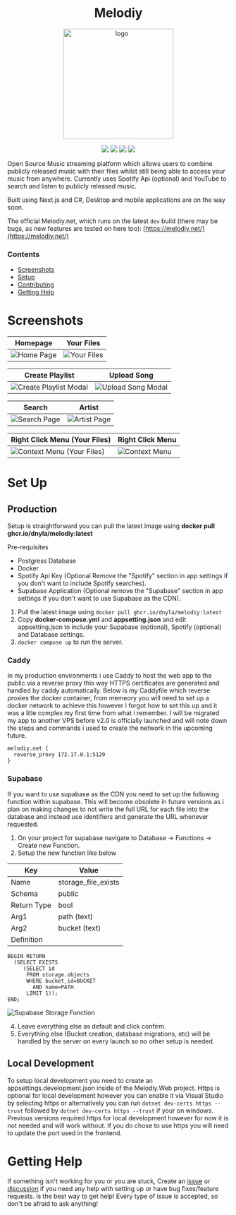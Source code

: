 <h1 align="center">Melodiy</h1>
<p align="center"><img src="./screenshots/logo.png" alt="logo" width="250" /></p>

<p align="center">
  <a href="https://github.com/DNYLA/Melodiy/pkgs/container/melodiy-server"><img src="https://img.shields.io/github/v/release/DNYLA/Melodiy?label=version&style=for-the-badge" /></a>
  <a href="https://melodiy.net"><img src="https://img.shields.io/website?label=DEMO&style=for-the-badge&url=https%3A%2F%2Fmelodiy.net" /></a>
  <a href="https://github.com/DNYLA/Melodiy/issues"><img src="https://img.shields.io/github/issues-raw/DNYLA/Melodiy?label=ISSUES&style=for-the-badge" /></a>
  <a href="/LICENSE"><img src="https://img.shields.io/github/license/DNYLA/Melodiy?style=for-the-badge" /></a>
</p>

Open Source Music streaming platform which allows users to combine publicly released music with their files whilst still being able to access your music from anywhere. Currently uses Spotify Api (optional) and YouTube to search and listen to publicly released music.

Built using Next.js and C#, Desktop and mobile applications are on the way soon.

The official Melodiy.net, which runs on the latest `dev` build (there may be bugs, as new features are tested on here too): [https://melodiy.net/](https://melodiy.net/)

### Contents

- [Screenshots](#screenshots)
- [Setup](#set-up)
- [Contributing](CONTRIBUTING.md)
- [Getting Help](#getting-help)

# Screenshots

<p align="center">

| Homepage                                                   | Your Files                                                              |
| ---------------------------------------------------------- | ----------------------------------------------------------------------- |
| <img src="./screenshots/homepage.png" alt="Home Page" /> | <img src="./screenshots/your-files.png" alt="Your Files" /> |

| Create Playlist                                            | Upload Song                                                             |
| -----------------------------------------------------------| ----------------------------------------------------------------------- |
| <img src="./screenshots/create-playlist-modal.png" alt="Create Playlist Modal" /> | <img src="./screenshots/upload-song-modal.png" alt="Upload Song Modal" /> |

| Search                                                              | Artist                                                           |
| ------------------------------------------------------------------- | ---------------------------------------------------------------- |
| <img src="./screenshots/search-page.png" alt="Search Page" /> | <img src="./screenshots/artist-page.gif" alt="Artist Page" /> |

| Right Click Menu (Your Files)                                          | Right Click Menu                                              |
| ---------------------------------------------------------------------- | ------------------------------------------------------------- |
| <img src="./screenshots/context-menu-files.png" alt="Context Menu (Your Files)" /> | <img src="./screenshots/context-menu.png" alt="Context Menu" /> |

</p>

# Set Up

## Production
Setup is straightforward you can pull the latest image using **docker pull ghcr.io/dnyla/melodiy:latest**

Pre-requisites
* Postgress Database
* Docker
* Spotify Api Key (Optional Remove the "Spotify" section in app settings if you don't want to include Spotify searches).
* Supabase Application (Optional remove the "Supabase" section in app settings if you don't want to use Supabase as the CDN).

1. Pull the latest image using ```docker pull ghcr.io/dnyla/melodiy:latest```
2. Copy **docker-compose.yml** and **appsetting.json** and edit appsetting.json to include your Supabase (optional), Spotify (optional) and Database settings.
3. ```docker compose up``` to run the server.

### Caddy
In my production environments i use Caddy to host the web app to the public via a reverse proxy this way HTTPS certificates are generated and handled by caddy automatically. Below is my Caddyfile which reverse proxies the docker container, from memeory you will need to set up a docker network to achieve this however i forgot how to set this up and it was a litle complex my first time from what i remember. I will be migrated my app to another VPS before v2.0 is officially launched and will note down the steps and commands i used to create the network in the upcoming future.

```
melodiy.net {
  reverse_proxy 172.17.0.1:5129
}
```

### Supabase
If you want to use supabase as the CDN you need to set up the following function within supabase. This will become obsolete in future versions as i plan on making changes to not write the full URL for each file into the database and instead use identifiers and generate the URL whenever requested.

1. On your project for supabase navigate to Database -> Functions -> Create new Function.
2. Setup the new function like below

| Key        | Value               |
|------------|---------------------|
| Name       | storage_file_exists |
| Schema     | public              |
| Return Type | bool               |
| Arg1       | path (text)         |
| Arg2       | bucket (text)       |
| Definition | 
```
BEGIN RETURN
  (SELECT EXISTS
     (SELECT id
      FROM storage.objects
      WHERE bucket_id=BUCKET
        AND name=PATH
      LIMIT 1));
END;
```
<img src="./screenshots/supabase-storage-function.png" alt="Supabase Storage Function" />

4. Leave everything else as default and click confirm.
5. Everything else (Bucket creation, database migrations, etc) will be handled by the server on every launch so no other setup is needed.

## Local Development

To setup local development you need to create an appsettings.development.json inside of the Melodiy.Web project. Https is optional for local development however you can enable it via Visual Studio by selecting https or alternatively you can run ```dotnet dev-certs https --trust``` followed by ```dotnet dev-certs https --trust``` if your on windows. Previous versions required https for local development however for now it is not needed and will work without. If you do chose to use https you will need to update the port used in the frontend.

# Getting Help

If something isn't working for you or you are stuck, Create an [issue](https://github.com/DNYLA/Melodiy/issues/new) or [discussion](https://github.com/DNYLA/Melodiy/discussions) if you need any help with setting up or have bug fixes/feature requests. is the best way to get help! Every type of issue is accepted, so don't be afraid to ask anything!
